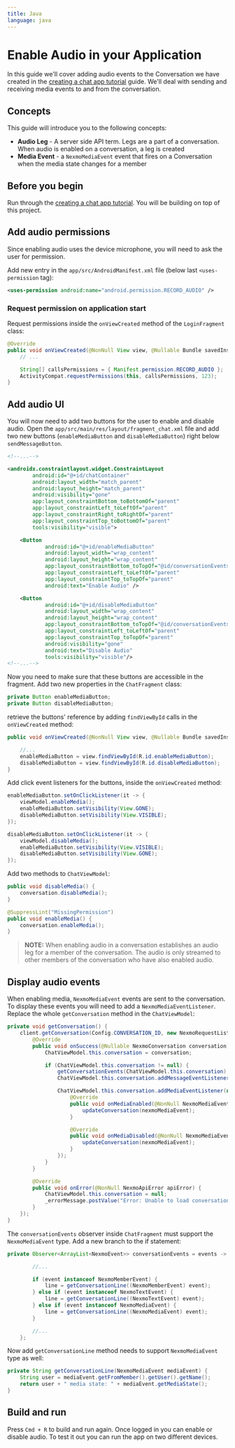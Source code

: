 ```yaml
---
title: Java
language: java
---
```


# Enable Audio in your Application

In this guide we'll cover adding audio events to the Conversation we have created in the [creating a chat app tutorial](/client-sdk/tutorials/in-app-messaging/introduction/java) guide. We'll deal with sending and receiving media events to and from the conversation.

## Concepts

This guide will introduce you to the following concepts:

- **Audio Leg** - A server side API term. Legs are a part of a conversation. When audio is enabled on a conversation, a leg is created
- **Media Event** - a `NexmoMediaEvent` event that fires on a Conversation when the media state changes for a member

## Before you begin

Run through the [creating a chat app tutorial](/client-sdk/tutorials/in-app-messaging/introduction/java). You will be building on top of this project.

## Add audio permissions

Since enabling audio uses the device microphone, you will need to ask the user for permission. 

Add new entry in the `app/src/AndroidManifest.xml` file (below last `<uses-permission` tag):

```xml
<uses-permission android:name="android.permission.RECORD_AUDIO" />
```

### Request permission on application start

Request permissions inside the `onViewCreated` method of the `LoginFragment` class:

``` java
@Override
public void onViewCreated(@NonNull View view, @Nullable Bundle savedInstanceState) {
    // ...

    String[] callsPermissions = { Manifest.permission.RECORD_AUDIO };
    ActivityCompat.requestPermissions(this, callsPermissions, 123);
}
```

## Add audio UI

You will now need to add two buttons for the user to enable and disable audio. Open the `app/src/main/res/layout/fragment_chat.xml` file and add two new buttons (`enableMediaButton` and `disableMediaButton`) right below `sendMessageButton`. 

``` xml
<!--...-->

<androidx.constraintlayout.widget.ConstraintLayout
        android:id="@+id/chatContainer"
        android:layout_width="match_parent"
        android:layout_height="match_parent"
        android:visibility="gone"
        app:layout_constraintBottom_toBottomOf="parent"
        app:layout_constraintLeft_toLeftOf="parent"
        app:layout_constraintRight_toRightOf="parent"
        app:layout_constraintTop_toBottomOf="parent"
        tools:visibility="visible">

    <Button
            android:id="@+id/enableMediaButton"
            android:layout_width="wrap_content"
            android:layout_height="wrap_content"
            app:layout_constraintBottom_toTopOf="@id/conversationEventsScrollView"
            app:layout_constraintLeft_toLeftOf="parent"
            app:layout_constraintTop_toTopOf="parent"
            android:text="Enable Audio" />

    <Button
            android:id="@+id/disableMediaButton"
            android:layout_width="wrap_content"
            android:layout_height="wrap_content"
            app:layout_constraintBottom_toTopOf="@id/conversationEventsScrollView"
            app:layout_constraintLeft_toLeftOf="parent"
            app:layout_constraintTop_toTopOf="parent"
            android:visibility="gone"
            android:text="Disable Audio"
            tools:visibility="visible"/>
<!--...-->
```

Now you need to make sure that these buttons are accessible in the fragment. Add two new properties in the `ChatFragment` class:

```java
private Button enableMediaButton;
private Button disableMediaButton;
```

retrieve the buttons' reference by adding `findViewById` calls in the `onViewCreated` method:

```java
public void onViewCreated(@NonNull View view, @Nullable Bundle savedInstanceState) {

    //...
    enableMediaButton = view.findViewById(R.id.enableMediaButton);
    disableMediaButton = view.findViewById(R.id.disableMediaButton);
}
```

Add click event listeners for the buttons, inside the `onViewCreated` method:

```java
enableMediaButton.setOnClickListener(it -> {
    viewModel.enableMedia();
    enableMediaButton.setVisibility(View.GONE);
    disableMediaButton.setVisibility(View.VISIBLE);
});

disableMediaButton.setOnClickListener(it -> {
    viewModel.disableMedia();
    enableMediaButton.setVisibility(View.VISIBLE);
    disableMediaButton.setVisibility(View.GONE);
});
```

Add two methods to `ChatViewModel`:

```java
public void disableMedia() {
    conversation.disableMedia();
}

@SuppressLint("MissingPermission")
public void enableMedia() {
    conversation.enableMedia();
}
```

> **NOTE:** When enabling audio in a conversation establishes an audio leg for a member of the conversation. The audio is only streamed to other members of the conversation who have also enabled audio.

## Display audio events

When enabling media, `NexmoMediaEvent` events are sent to the conversation. To display these events you will need to add a `NexmoMediaEventListener`. Replace the whole `getConversation` method in the `ChatViewModel`:

```java
private void getConversation() {
    client.getConversation(Config.CONVERSATION_ID, new NexmoRequestListener<NexmoConversation>() {
        @Override
        public void onSuccess(@Nullable NexmoConversation conversation) {
            ChatViewModel.this.conversation = conversation;

            if (ChatViewModel.this.conversation != null) {
                getConversationEvents(ChatViewModel.this.conversation);
                ChatViewModel.this.conversation.addMessageEventListener(messageListener);

                ChatViewModel.this.conversation.addMediaEventListener(new NexmoMediaEventListener() {
                    @Override
                    public void onMediaEnabled(@NonNull NexmoMediaEvent nexmoMediaEvent) {
                        updateConversation(nexmoMediaEvent);
                    }

                    @Override
                    public void onMediaDisabled(@NonNull NexmoMediaEvent nexmoMediaEvent) {
                        updateConversation(nexmoMediaEvent);
                    }
                });
            }
        }

        @Override
        public void onError(@NonNull NexmoApiError apiError) {
            ChatViewModel.this.conversation = null;
            _errorMessage.postValue("Error: Unable to load conversation " + apiError.getMessage());
        }
    });
}
```

The `conversationEvents` observer inside `ChatFragment` must support the `NexmoMediaEvent` type. Add a new branch to the if statement:

```java
private Observer<ArrayList<NexmoEvent>> conversationEvents = events -> {

        //...

        if (event instanceof NexmoMemberEvent) {
            line = getConversationLine((NexmoMemberEvent) event);
        } else if (event instanceof NexmoTextEvent) {
            line = getConversationLine((NexmoTextEvent) event);
        } else if (event instanceof NexmoMediaEvent) {
            line = getConversationLine((NexmoMediaEvent) event);
        }

        //...
    };
```

Now add `getConversationLine` method needs to support `NexmoMediaEvent` type as well:

```java
private String getConversationLine(NexmoMediaEvent mediaEvent) {
    String user = mediaEvent.getFromMember().getUser().getName();
    return user + " media state: " + mediaEvent.getMediaState();
}
```

## Build and run

Press `Cmd + R` to build and run again. Once logged in you can enable or disable audio. To test it out you can run the app on two different devices.
